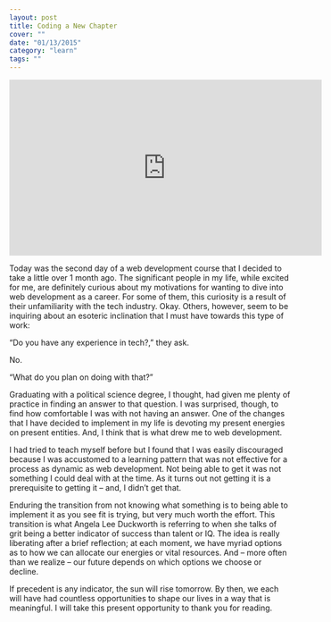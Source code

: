 ```yaml
---
layout: post
title: Coding a New Chapter
cover: ""
date: "01/13/2015"
category: "learn"
tags: ""
---
```


<iframe width="560" height="315" src="https://www.youtube.com/embed/H14bBuluwB8" frameborder="0" allowfullscreen></iframe>

Today was the second day of a web development course that I decided to take a little over 1 month ago. The significant people in my life, while excited for me, are definitely curious about my motivations for wanting to dive into web development as a career. For some of them, this curiosity is a result of their unfamiliarity with the tech industry. Okay. Others, however, seem to be inquiring about an esoteric inclination that I must have towards this type of work:

“Do you have any experience in tech?,” they ask.

No.

“What do you plan on doing with that?”

Graduating with a political science degree, I thought, had given me plenty of practice in finding an answer to that question. I was surprised, though, to find how comfortable I was with not having an answer. One of the changes that I have decided to implement in my life is devoting my present energies on present entities. And, I think that is what drew me to web development.

I had tried to teach myself before but I found that I was easily discouraged because I was accustomed to a learning pattern that was not effective for a process as dynamic as web development. Not being able to get it was not something I could deal with at the time. As it turns out not getting it is a prerequisite to getting it – and, I didn’t get that.

Enduring the transition from not knowing what something is to being able to implement it as you see fit is trying, but very much worth the effort. This transition is what Angela Lee Duckworth is referring to when she talks of grit being a better indicator of success than talent or IQ. The idea is really liberating after a brief reflection; at each moment, we have myriad options as to how we can allocate our energies or vital resources. And – more often than we realize – our future depends on which options we choose or decline.

If precedent is any indicator, the sun will rise tomorrow. By then, we each will have had countless opportunities to shape our lives in a way that is meaningful. I will take this present opportunity to thank you for reading.
